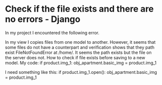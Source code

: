 
# Check if the file exists and there are no errors - Django

In my project I encountered the following error.

In my view I copies files from one model to another. However, it seems that some files do not have a counterpart and verification shows that they path exist FileNotFoundError at /home/. It seems the path exists but the file on the server does not. How to check if file exists before saving to a new model.
My code:
if product.img_1:
    obj_apartment.basic_img = product.img_1

I need something like this:
if product.img_1.open():
    obj_apartment.basic_img = product.img_1


        